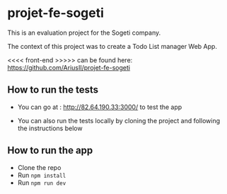 # projet-fe-sogeti

This is an evaluation project for the Sogeti company.

The context of this project was to create a Todo List manager Web App.

<<<< front-end >>>>> can be found here: https://github.com/AriusII/projet-fe-sogeti


## How to run the tests

- You can go at : http://82.64.190.33:3000/ to test the app

- You can also run the tests locally by cloning the project and following the instructions below

## How to run the app

- Clone the repo
- Run `npm install`
- Run `npm run dev`